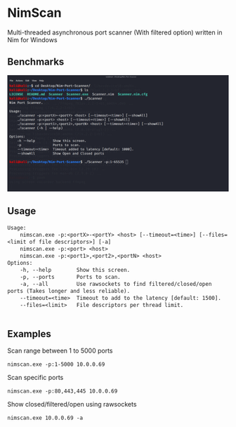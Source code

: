 # NimScan
Multi-threaded asynchronous port scanner (With filtered option) written in Nim for Windows

## Benchmarks
![](gif/Scanner.gif)

## Usage
```shell
Usage:
    nimscan.exe -p:<portX>-<portY> <host> [--timeout=<time>] [--files=<limit of file descriptors>] [-a]
    nimscan.exe -p:<port> <host>
    nimscan.exe -p:<port1>,<port2>,<portN> <host>
Options:
    -h, --help        Show this screen.
    -p, --ports       Ports to scan.
    -a, --all         Use rawsockets to find filtered/closed/open ports (Takes longer and less reliable).       
    --timeout=<time>  Timeout to add to the latency [default: 1500].
    --files=<limit>   File descriptors per thread limit.
    
```
## Examples
Scan range between 1 to 5000 ports

```shell
nimscan.exe -p:1-5000 10.0.0.69
```

Scan specific ports
```shell
nimscan.exe -p:80,443,445 10.0.0.69
```

Show closed/filtered/open using rawsockets
```shell
nimscan.exe 10.0.0.69 -a
```

